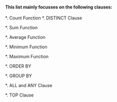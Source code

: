 
#### This list mainly focusses on the following clauses:
  *. Count Function
  *. DISTINCT Clause
  
  *. Sum Function
  
  *. Average Function
  
  *. Minimum Function
  
  *. Maximum Function
  
  *. ORDER BY
  
  *. GROUP BY
  
  *. ALL and ANY Clause
  
  *. TOP Clause
